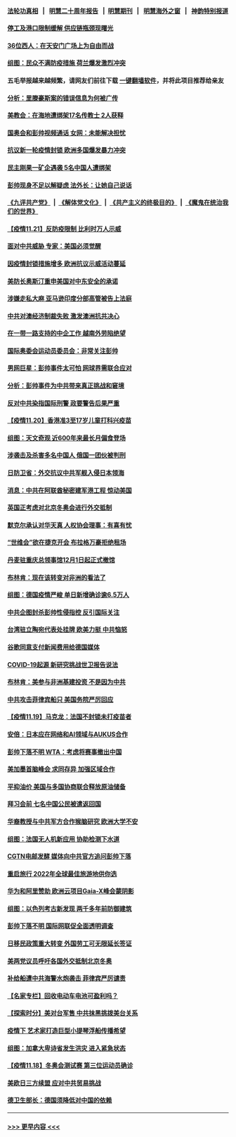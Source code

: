 #### [法轮功真相](https://github.com/gfw-breaker/truth/blob/master/README.md?t=0) &nbsp;&nbsp;|&nbsp;&nbsp; [明慧二十周年报告](https://github.com/gfw-breaker/mh-reports/blob/master/README.md?t=0) &nbsp;&nbsp;|&nbsp;&nbsp;[明慧期刊](https://github.com/gfw-breaker/mh-qikan) &nbsp;&nbsp;|&nbsp;&nbsp; [明慧海外之窗](https://github.com/gfw-breaker/mh-news/blob/master/README.md?t=0) &nbsp;&nbsp;|&nbsp;&nbsp; [神韵特别报道](https://github.com/gfw-breaker/mh-news/blob/master/shenyun.md?t=0)
#### [停工及港口限制缓解 供应链瓶颈现曙光](../pages/nsc418/n13391211.md?t=11222250) 
#### [36位西人：在天安门广场上为自由而战](../pages/nsc418/n13390029.md?t=11222250) 
#### [组图：民众不满防疫措施 荷兰爆发激烈冲突](../pages/nsc418/n13390978.md?t=11222250) 
#### 五毛举报越来越频繁，请网友们前往下载 [一键翻墙软件](https://github.com/gfw-breaker/ssr-accounts)，并将此项目推荐给亲友
#### [分析：里滕豪斯案的错误信息为何被广传](../pages/nsc418/n13390830.md?t=11222250) 
#### [美教会：在海地遭绑架17名传教士 2人获释](../pages/nsc418/n13390093.md?t=11222250) 
#### [国奥会和彭帅视频通话 女网：未能解决担忧](../pages/nsc418/n13389812.md?t=11222250) 
#### [抗议新一轮疫情封锁 欧洲多国爆发暴力冲突](../pages/nsc418/n13389573.md?t=11222250) 
#### [民主刚果一矿企遇袭 5名中国人遭绑架](../pages/nsc418/n13389794.md?t=11222250) 
#### [彭帅现身不足以解疑虑 法外长：让她自己说话](../pages/nsc418/n13389524.md?t=11222250) 
#### [《九评共产党》](https://github.com/begood0513/9ping.md/blob/master/README.md) &nbsp;|&nbsp; [《解体党文化》](../../../../jtdwh.md/blob/master/README.md)  &nbsp;|&nbsp; [《共产主义的终极目的》](../../../../gczydzjmd.md/blob/master/README.md) &nbsp;|&nbsp; [《魔鬼在统治我们的世界》](../../../../mgztzwmdsj.md/blob/master/README.md) 
#### [【疫情11.21】反防疫限制 比利时万人示威](../pages/nsc418/n13389434.md?t=11222250) 
#### [面对中共威胁 专家：美国必须觉醒](../pages/nsc418/n13389302.md?t=11222250) 
#### [因疫情封锁措施增多 欧洲抗议示威活动蔓延](../pages/nsc418/n13388472.md?t=11222250) 
#### [美防长奥斯汀重申美国对中东安全的承诺](../pages/nsc418/n13388417.md?t=11222250) 
#### [涉嫌走私大麻 亚马逊印度分部高管被告上法庭](../pages/nsc418/n13388376.md?t=11222250) 
#### [中共对澳经济制裁失败 激发澳洲抗共决心](../pages/nsc418/n13388306.md?t=11222250) 
#### [在一带一路支持的中企工作 越南外劳陷绝望](../pages/nsc418/n13388292.md?t=11222250) 
#### [国际奥委会运动员委员会：非常关注彭帅](../pages/nsc418/n13388226.md?t=11222250) 
#### [男网巨星：彭帅事件太可怕 网球界需联合应对](../pages/nsc418/n13388188.md?t=11222250) 
#### [分析：彭帅事件为中共带来真正挑战和窘境](../pages/nsc418/n13387150.md?t=11222250) 
#### [反对中共染指国际刑警 政要警告后果严重](../pages/nsc418/n13386918.md?t=11222250) 
#### [【疫情11.20】香港准3至17岁儿童打科兴疫苗](../pages/nsc418/n13387869.md?t=11222250) 
#### [组图：天文奇观 近600年来最长月偏食登场](../pages/nsc418/n13387747.md?t=11222250) 
#### [涉袭击及杀害多名中国人 俄国一团伙被判刑](../pages/nsc418/n13387318.md?t=11222250) 
#### [日防卫省：外交抗议中共军舰入侵日本领海](../pages/nsc418/n13387599.md?t=11222250) 
#### [消息：中共在阿联酋秘密建军港工程 惊动美国](../pages/nsc418/n13387546.md?t=11222250) 
#### [英国正考虑对北京冬奥会进行外交抵制](../pages/nsc418/n13387441.md?t=11222250) 
#### [默克尔承认对华天真 人权协会理事：有喜有忧](../pages/nsc418/n13387196.md?t=11222250) 
#### [“世维会”欲在捷克开会 布拉格万豪拒绝租场](../pages/nsc418/n13386959.md?t=11222250) 
#### [丹麦驻重庆总领事馆12月1日起正式撤馆](../pages/nsc418/n13386978.md?t=11222250) 
#### [布林肯：现在该转变对非洲的看法了](../pages/nsc418/n13386869.md?t=11222250) 
#### [组图：德国疫情严峻 单日新增确诊逾6.5万人](../pages/nsc418/n13386308.md?t=11222250) 
#### [中共企图封杀彭帅性侵指控 反引国际关注](../pages/nsc418/n13386867.md?t=11222250) 
#### [台湾驻立陶宛代表处挂牌 欧美力挺 中共恼怒](../pages/nsc418/n13386793.md?t=11222250) 
#### [谷歌同意支付新闻费用给德国媒体](../pages/nsc418/n13386433.md?t=11222250) 
#### [COVID-19起源 新研究挑战世卫报告说法](../pages/nsc418/n13386471.md?t=11222250) 
#### [布林肯：美参与非洲基建投资 不是因为中共](../pages/nsc418/n13384884.md?t=11222250) 
#### [中共攻击菲律宾船只 美国务院严厉回应](../pages/nsc418/n13386480.md?t=11222250) 
#### [【疫情11.19】马克龙：法国不封锁未打疫苗者](../pages/nsc418/n13386116.md?t=11222250) 
#### [安倍：日本应在网络和AI领域与AUKUS合作](../pages/nsc418/n13385813.md?t=11222250) 
#### [彭帅下落不明 WTA：考虑将赛事撤出中国](../pages/nsc418/n13385410.md?t=11222250) 
#### [美加墨首脑峰会 求同存异 加强区域合作](../pages/nsc418/n13385111.md?t=11222250) 
#### [平抑油价 美国与多国协商联合释放原油储备](../pages/nsc418/n13385097.md?t=11222250) 
#### [拜习会前 七名中国公民被遣返回国](../pages/nsc418/n13385025.md?t=11222250) 
#### [华裔教授与中共军方合作猴脑研究 欧洲大学不安](../pages/nsc418/n13384554.md?t=11222250) 
#### [组图：法国无人机新应用 协助检测下水道](../pages/nsc418/n13383752.md?t=11222250) 
#### [CGTN电邮发酵 媒体向中共官方追问彭帅下落](../pages/nsc418/n13384585.md?t=11222250) 
#### [重启旅行 2022年全球最佳旅游地供你选](../pages/nsc418/n13383979.md?t=11222250) 
#### [华为和阿里赞助 欧洲云项目Gaia-X峰会蒙阴影](../pages/nsc418/n13384425.md?t=11222250) 
#### [组图：以色列考古新发现 两千多年前防御建筑](../pages/nsc418/n13381559.md?t=11222250) 
#### [彭帅下落不明 国际网联促全面透明调查](../pages/nsc418/n13384415.md?t=11222250) 
#### [日移民政策重大转变 外国劳工可无限延长签证](../pages/nsc418/n13384251.md?t=11222250) 
#### [美两党议员呼吁各国外交抵制北京冬奥](../pages/nsc418/n13384331.md?t=11222250) 
#### [补给船遭中共海警水炮袭击 菲律宾严厉谴责](../pages/nsc418/n13383763.md?t=11222250) 
#### [【名家专栏】回收电动车电池可盈利吗？](../pages/nsc418/n13381631.md?t=11222250) 
#### [【探索时分】美对台军售 中共抹黑挑拨美台关系](../pages/nsc418/n13382587.md?t=11222250) 
#### [疫情下 艺术家打造巨型小提琴浮船传播希望](../pages/nsc418/n13382926.md?t=11222250) 
#### [组图：加拿大卑诗省发生洪灾 进入紧急状态](../pages/nsc418/n13383562.md?t=11222250) 
#### [【疫情11.18】冬奥会测试赛 第三位运动员确诊](../pages/nsc418/n13383516.md?t=11222250) 
#### [美欧日三方续盟 应对中共贸易挑战](../pages/nsc418/n13383049.md?t=11222250) 
#### [德卫生部长：德国须降低对中国的依赖](../pages/nsc418/n13382579.md?t=11222250) 

----
#### [ >>> 更早内容 <<< ](../indexes/nsc418-earlier.md)
